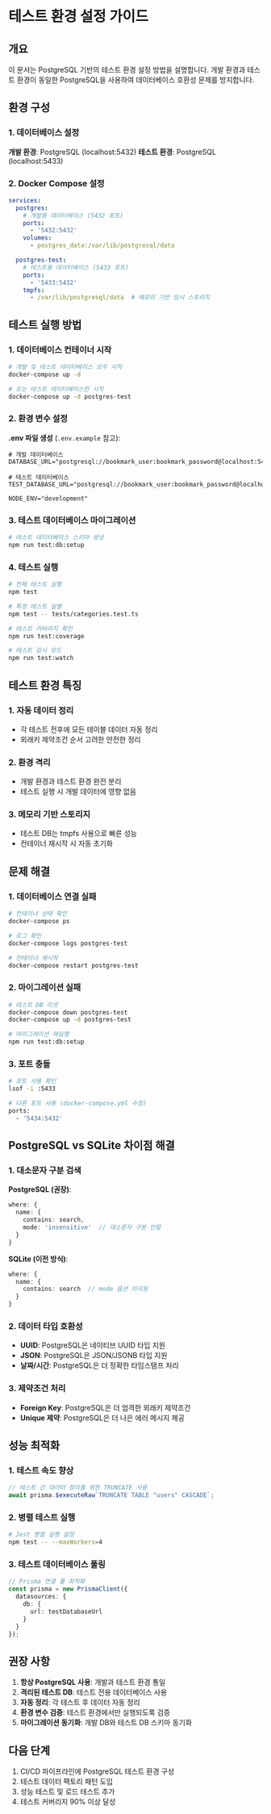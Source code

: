 # 테스트 환경 설정 가이드

## 개요

이 문서는 PostgreSQL 기반의 테스트 환경 설정 방법을 설명합니다. 개발 환경과 테스트 환경이 동일한 PostgreSQL을 사용하여 데이터베이스 호환성 문제를 방지합니다.

## 환경 구성

### 1. 데이터베이스 설정

**개발 환경**: PostgreSQL (localhost:5432)
**테스트 환경**: PostgreSQL (localhost:5433)

### 2. Docker Compose 설정

```yaml
services:
  postgres:
    # 개발용 데이터베이스 (5432 포트)
    ports:
      - '5432:5432'
    volumes:
      - postgres_data:/var/lib/postgresql/data

  postgres-test:
    # 테스트용 데이터베이스 (5433 포트)
    ports:
      - '5433:5432'
    tmpfs:
      - /var/lib/postgresql/data  # 메모리 기반 임시 스토리지
```

## 테스트 실행 방법

### 1. 데이터베이스 컨테이너 시작

```bash
# 개발 및 테스트 데이터베이스 모두 시작
docker-compose up -d

# 또는 테스트 데이터베이스만 시작
docker-compose up -d postgres-test
```

### 2. 환경 변수 설정

**.env 파일 생성** (`.env.example` 참고):

```env
# 개발 데이터베이스
DATABASE_URL="postgresql://bookmark_user:bookmark_password@localhost:5432/bookmark_manager"

# 테스트 데이터베이스
TEST_DATABASE_URL="postgresql://bookmark_user:bookmark_password@localhost:5433/bookmark_manager_test"

NODE_ENV="development"
```

### 3. 테스트 데이터베이스 마이그레이션

```bash
# 테스트 데이터베이스 스키마 생성
npm run test:db:setup
```

### 4. 테스트 실행

```bash
# 전체 테스트 실행
npm test

# 특정 테스트 실행
npm test -- tests/categories.test.ts

# 테스트 커버리지 확인
npm run test:coverage

# 테스트 감시 모드
npm run test:watch
```

## 테스트 환경 특징

### 1. 자동 데이터 정리

- 각 테스트 전후에 모든 테이블 데이터 자동 정리
- 외래키 제약조건 순서 고려한 안전한 정리

### 2. 환경 격리

- 개발 환경과 테스트 환경 완전 분리
- 테스트 실행 시 개발 데이터에 영향 없음

### 3. 메모리 기반 스토리지

- 테스트 DB는 tmpfs 사용으로 빠른 성능
- 컨테이너 재시작 시 자동 초기화

## 문제 해결

### 1. 데이터베이스 연결 실패

```bash
# 컨테이너 상태 확인
docker-compose ps

# 로그 확인
docker-compose logs postgres-test

# 컨테이너 재시작
docker-compose restart postgres-test
```

### 2. 마이그레이션 실패

```bash
# 테스트 DB 리셋
docker-compose down postgres-test
docker-compose up -d postgres-test

# 마이그레이션 재실행
npm run test:db:setup
```

### 3. 포트 충돌

```bash
# 포트 사용 확인
lsof -i :5433

# 다른 포트 사용 (docker-compose.yml 수정)
ports:
  - '5434:5432'
```

## PostgreSQL vs SQLite 차이점 해결

### 1. 대소문자 구분 검색

**PostgreSQL (권장)**:
```typescript
where: {
  name: {
    contains: search,
    mode: 'insensitive'  // 대소문자 구분 안함
  }
}
```

**SQLite (이전 방식)**:
```typescript
where: {
  name: {
    contains: search  // mode 옵션 미지원
  }
}
```

### 2. 데이터 타입 호환성

- **UUID**: PostgreSQL은 네이티브 UUID 타입 지원
- **JSON**: PostgreSQL은 JSON/JSONB 타입 지원
- **날짜/시간**: PostgreSQL은 더 정확한 타임스탬프 처리

### 3. 제약조건 처리

- **Foreign Key**: PostgreSQL은 더 엄격한 외래키 제약조건
- **Unique 제약**: PostgreSQL은 더 나은 에러 메시지 제공

## 성능 최적화

### 1. 테스트 속도 향상

```typescript
// 테스트 간 데이터 정리를 위한 TRUNCATE 사용
await prisma.$executeRaw`TRUNCATE TABLE "users" CASCADE`;
```

### 2. 병렬 테스트 실행

```bash
# Jest 병렬 실행 설정
npm test -- --maxWorkers=4
```

### 3. 테스트 데이터베이스 풀링

```typescript
// Prisma 연결 풀 최적화
const prisma = new PrismaClient({
  datasources: {
    db: {
      url: testDatabaseUrl
    }
  }
});
```

## 권장 사항

1. **항상 PostgreSQL 사용**: 개발과 테스트 환경 통일
2. **격리된 테스트 DB**: 테스트 전용 데이터베이스 사용
3. **자동 정리**: 각 테스트 후 데이터 자동 정리
4. **환경 변수 검증**: 테스트 환경에서만 실행되도록 검증
5. **마이그레이션 동기화**: 개발 DB와 테스트 DB 스키마 동기화

## 다음 단계

1. CI/CD 파이프라인에 PostgreSQL 테스트 환경 구성
2. 테스트 데이터 팩토리 패턴 도입
3. 성능 테스트 및 로드 테스트 추가
4. 테스트 커버리지 90% 이상 달성
